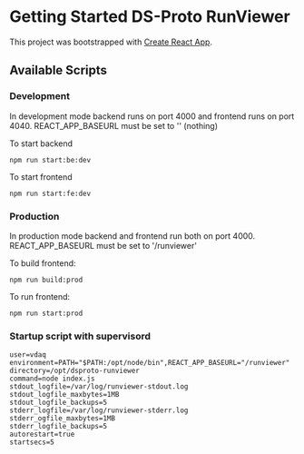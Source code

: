 # Getting Started DS-Proto RunViewer

This project was bootstrapped with [Create React App](https://github.com/facebook/create-react-app).

## Available Scripts

### Development

In development mode backend runs on port 4000 and frontend runs on port 4040.
REACT_APP_BASEURL must be set to '' (nothing)

To start backend
```
npm run start:be:dev
```

To start frontend
```
npm run start:fe:dev
```


### Production

In production mode backend and frontend run both on port 4000.
REACT_APP_BASEURL must be set to '/runviewer'

To build frontend:
```
npm run build:prod
```

To run frontend:
```
npm run start:prod
```

### Startup script with supervisord

```
user=vdaq
environment=PATH="$PATH:/opt/node/bin",REACT_APP_BASEURL="/runviewer"
directory=/opt/dsproto-runviewer
command=node index.js
stdout_logfile=/var/log/runviewer-stdout.log
stdout_logfile_maxbytes=1MB
stdout_logfile_backups=5
stderr_logfile=/var/log/runviewer-stderr.log
stderr_ogfile_maxbytes=1MB
stderr_logfile_backups=5
autorestart=true
startsecs=5
```

